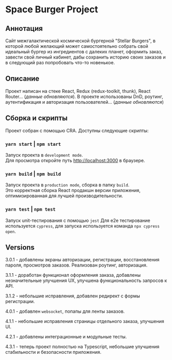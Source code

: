 # Space Burger Project

## Аннотация 

Сайт межгалактической космической бургерной "Stellar Burgers", в которой любой желающий может самостоятельно собрать свой идеальный бургер из ингредиентов с далеких планет, оформить заказ, завести свой личный кабинет, дабы сохранить историю своих заказов и в следующий раз попробовать что-то новенькое.

## Описание

Проект написан на стеке React, Redux (redux-toolkit, thunk), React Router... (_данные обновляются_). В проекте использованы DnD, роутинг, аутентификация и авторизация пользователей... (_данные обновляются_)

## Сборка и скрипты

Проект собран с помощью CRA. Доступны следующие скрипты:

### `yarn start` | `npm start`

Запуск проекта в ```development mode```.\
Для просмотра откройте путь [http://localhost:3000](http://localhost:3000) в браузере.

### `yarn build` | `npm build`

Запуск проекта в ```production mode```, сборка в папку `build`.\
Это корректная сборка React продакшн версии приложения, оптимизированная для лучшей производительности.

### `yarn test` | `npm test`

Запуск unit-тестирования с помощью ```jest```
Для e2e тестирование используется ```cypress```, для запуска используется команда ```npx cypress open```.


## Versions

3.0.1 - добавлены экраны авторизации, регистрации, восстановления пароля, просмотров заказов. Реализован роутинг, авторизация.

3.1.1 - доработан функционал оформления заказа, добавлены незначительные улучшения UX, улучшена функциональность запросов к API.

3.1.2 - небольшие исправления, добавлен редирект с формы регистрации.

4.0.1 - добавлен ```websocket```, попапы для ленты заказов.

4.1.1 - небольшие исправления страницы отдельного заказа, улучшения UI.

4.2.1 - добавлены интеграционные и модульные тесты.

4.3.1 - теперь проект полностью на Typescript, небольшие улучшения стабильности и безопасности приложения.